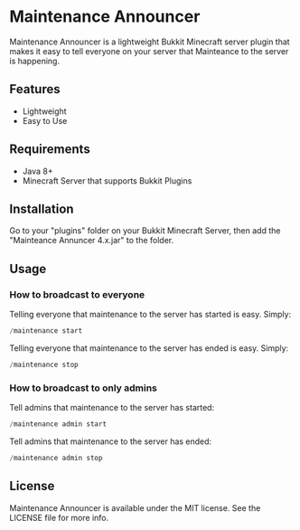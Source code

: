 # Maintenance Announcer
Maintenance Announcer is a lightweight Bukkit Minecraft server plugin that makes it easy to tell everyone on your server that Mainteance to the server is happening.

## Features
- Lightweight
- Easy to Use

## Requirements

 - Java 8+
 - Minecraft Server that supports Bukkit Plugins

## Installation

Go to your "plugins" folder on your Bukkit Minecraft Server, then add the "Mainteance Annuncer 4.x.jar" to the folder.

## Usage

### How to broadcast to everyone

Telling everyone that maintenance to the server has started is easy. Simply:

```java
/maintenance start
```

Telling everyone that maintenance to the server has ended is easy. Simply:

```java
/maintenance stop
```

### How to broadcast to only admins

Tell admins that maintenance to the server has started:

```java
/maintenance admin start
```

Tell admins that maintenance to the server has ended:

```java
/maintenance admin stop
```

## License

Maintenance Announcer is available under the MIT license. See the LICENSE file for more info.
